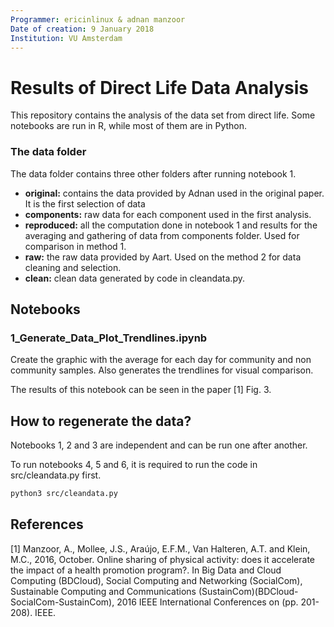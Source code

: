 ```yaml
---
Programmer: ericinlinux & adnan manzoor
Date of creation: 9 January 2018
Institution: VU Amsterdam
---
```


# Results of Direct Life Data Analysis

This repository contains the analysis of the data set from direct life. Some notebooks are run in R, while most of them are in Python.

### The **data** folder

The data folder contains three other folders after running notebook 1.

* **original:** contains the data provided by Adnan used in the original paper. It is the first selection of data
* **components:** raw data for each component used in the first analysis.
* **reproduced:** all the computation done in notebook 1 and results for the averaging and gathering of data from components folder. Used for comparison in method 1.
* **raw:** the raw data provided by Aart. Used on the method 2 for data cleaning and selection.
* **clean:** clean data generated by code in cleandata.py.

## Notebooks

### 1_Generate_Data_Plot_Trendlines.ipynb

Create the graphic with the average for each day for community and non community samples. Also generates the trendlines for visual comparison.

The results of this notebook can be seen in the paper [1] Fig. 3.

## How to regenerate the data?

Notebooks 1, 2 and 3 are independent and can be run one after another.

To run notebooks 4, 5 and 6, it is required to run the code in src/cleandata.py first.

```bash
python3 src/cleandata.py
```

## References

[1] Manzoor, A., Mollee, J.S., Araújo, E.F.M., Van Halteren, A.T. and Klein, M.C., 2016, October. Online sharing of physical activity: does it accelerate the impact of a health promotion program?. In Big Data and Cloud Computing (BDCloud), Social Computing and Networking (SocialCom), Sustainable Computing and Communications (SustainCom)(BDCloud-SocialCom-SustainCom), 2016 IEEE International Conferences on (pp. 201-208). IEEE.